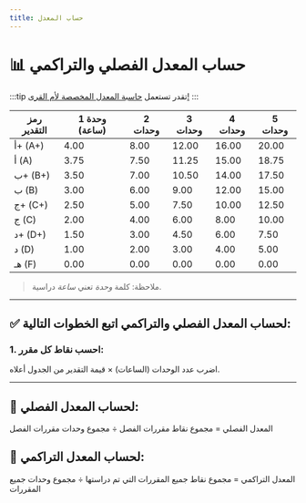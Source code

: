 ```yaml
---
title: حساب المعدل
---
```


# 📊 حساب المعدل الفصلي والتراكمي 

:::tip
تقدر تستعمل [حاسبة المعدل المخصصة لأم القرى!](https://uqucc.sb.sa/حاسبة-المعدل)
:::


| رمز التقدير | 1 وحدة (ساعة) | 2 وحدات | 3 وحدات | 4 وحدات | 5 وحدات |
|-------------|----------------|----------|-----------|-----------|-----------|
| أ+ (A+)     | 4.00           | 8.00     | 12.00     | 16.00     | 20.00     |
| أ (A)       | 3.75           | 7.50     | 11.25     | 15.00     | 18.75     |
| ب+ (B+)     | 3.50           | 7.00     | 10.50     | 14.00     | 17.50     |
| ب (B)       | 3.00           | 6.00     | 9.00      | 12.00     | 15.00     |
| ج+ (C+)     | 2.50           | 5.00     | 7.50      | 10.00     | 12.50     |
| ج (C)       | 2.00           | 4.00     | 6.00      | 8.00      | 10.00     |
| د+ (D+)     | 1.50           | 3.00     | 4.50      | 6.00      | 7.50      |
| د (D)       | 1.00           | 2.00     | 3.00      | 4.00      | 5.00      |
| هـ (F)      | 0.00           | 0.00     | 0.00      | 0.00      | 0.00      |

> ملاحظة: كلمة *وحدة* تعني *ساعة* دراسية.

---

## ✅ لحساب المعدل الفصلي والتراكمي اتبع الخطوات التالية:

### 1. احسب نقاط كل مقرر:
اضرب عدد الوحدات (الساعات) × قيمة التقدير من الجدول أعلاه.

---

## 🧮 لحساب المعدل الفصلي:
المعدل الفصلي = مجموع نقاط مقررات الفصل ÷ مجموع وحدات 
مقررات الفصل

## 🧮 لحساب المعدل التراكمي:

المعدل التراكمي = مجموع نقاط جميع المقررات التي تم دراستها ÷ مجموع وحدات جميع المقررات 
